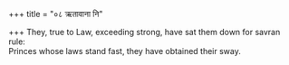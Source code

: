 +++
title = "०८ ऋतावाना नि"

+++
They, true to Law, exceeding strong, have sat them down for savran rule:  
     Princes whose laws stand fast, they have obtained their sway.